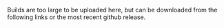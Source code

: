 Builds are too large to be uploaded here, but can be downloaded from the following links or the most recent github release.
